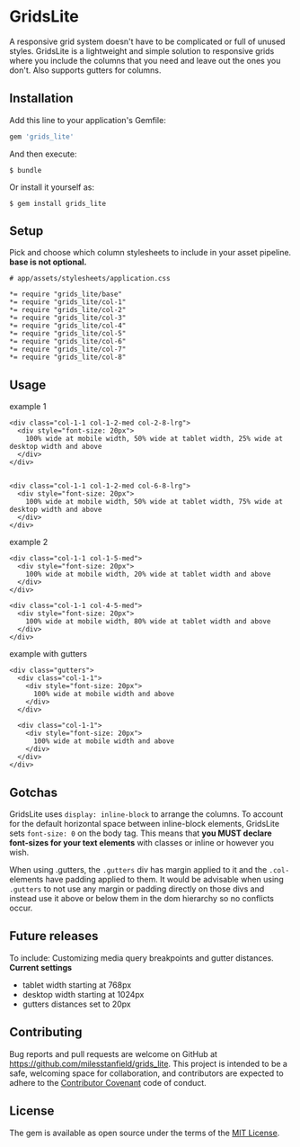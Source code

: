 # GridsLite

A responsive grid system doesn't have to be complicated or full of unused styles. GridsLite is a lightweight and simple solution to responsive grids where you include the columns that you need and leave out the ones you don't. Also supports gutters for columns.

## Installation

Add this line to your application's Gemfile:

```ruby
gem 'grids_lite'
```

And then execute:

    $ bundle

Or install it yourself as:

    $ gem install grids_lite

## Setup
Pick and choose which column stylesheets to include in your asset pipeline. **base is not optional.**

```
# app/assets/stylesheets/application.css

*= require "grids_lite/base"
*= require "grids_lite/col-1"
*= require "grids_lite/col-2"
*= require "grids_lite/col-3"
*= require "grids_lite/col-4"
*= require "grids_lite/col-5"
*= require "grids_lite/col-6"
*= require "grids_lite/col-7"
*= require "grids_lite/col-8"
```


## Usage

example 1
```
<div class="col-1-1 col-1-2-med col-2-8-lrg">
  <div style="font-size: 20px">
    100% wide at mobile width, 50% wide at tablet width, 25% wide at desktop width and above
  </div>
</div>


<div class="col-1-1 col-1-2-med col-6-8-lrg">
  <div style="font-size: 20px">
    100% wide at mobile width, 50% wide at tablet width, 75% wide at desktop width and above
  </div>
</div>
````

example 2
```
<div class="col-1-1 col-1-5-med">
  <div style="font-size: 20px">
    100% wide at mobile width, 20% wide at tablet width and above
  </div>
</div>

<div class="col-1-1 col-4-5-med">
  <div style="font-size: 20px">
    100% wide at mobile width, 80% wide at tablet width and above
  </div>
</div>
```

example with gutters
```
<div class="gutters">
  <div class="col-1-1">
    <div style="font-size: 20px">
      100% wide at mobile width and above
    </div>
  </div>

  <div class="col-1-1">
    <div style="font-size: 20px">
      100% wide at mobile width and above
    </div>
  </div>
</div>
```

## Gotchas

GridsLite uses ```display: inline-block``` to arrange the columns. To account for the default horizontal space between inline-block elements, GridsLite sets ```font-size: 0``` on the body tag. This means that **you MUST declare font-sizes for your text elements** with classes or inline or however you wish.

When using .gutters, the ```.gutters``` div has margin applied to it and the ```.col-``` elements have padding applied to them. It would be advisable when using ```.gutters``` to not use any margin or padding directly on those divs and instead use it above or below them in the dom hierarchy so no conflicts occur.


## Future releases
To include: Customizing media query breakpoints and gutter distances.
<br>
**Current settings**
- tablet width starting at 768px
- desktop width starting at 1024px
- gutters distances set to 20px

## Contributing

Bug reports and pull requests are welcome on GitHub at https://github.com/milesstanfield/grids_lite. This project is intended to be a safe, welcoming space for collaboration, and contributors are expected to adhere to the [Contributor Covenant](contributor-covenant.org) code of conduct.


## License

The gem is available as open source under the terms of the [MIT License](http://opensource.org/licenses/MIT).

